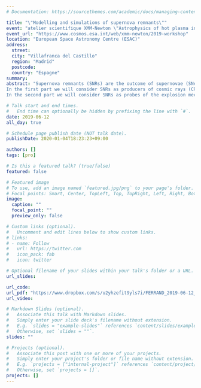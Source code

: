 ```yaml
---
# Documentation: https://sourcethemes.com/academic/docs/managing-content/

title: "\"Modelling and simulations of supernova remnants\""
event: "atelier scientifique XMM-Newton \"Astrophysics of hot plasma in extended X-ray sources\""
event_url: "https://www.cosmos.esa.int/web/xmm-newton/2019-workshop"
location: "European Space Astronomy Centre (ESAC)"
address:
  street:
  city: "Villafranca del Castillo"
  region: "Madrid"
  postcode:
  country: "Espagne"
summary:
abstract: "Supernova remnants (SNRs) are the outcome of supernovae (SNe, either core-collapse or thermonuclear). The remnant results from the interaction between the stellar ejecta and the ambient medium around the progenitor star. Young SNRs are characterized by strong shocks that heat and ionize the gas, generate (magneto-)hydrodynamic turbulence, and accelerate particles to relativistic energies. They radiate at all wavelengths, especially in the X-ray domain, where spectro-imaging observations can provide a wealth of information. In this talk I will present recent progress in the modelling of SNRs, particularly by the means of numerical simulations, and with a focus on three-dimensional aspects. <br>
In the first part we will consider SNRs as producers of cosmic rays (CRs). If SNRs are accelerators efficient enough to power the Galactic component of CRs, this must have a visible impact on their dynamics, and therefore on the thermal emission from the plasma, as well as on their non-thermal emission. <br>
In the second part we will consider SNRs as probes of the explosion mechanism. The time has come to connect simulations of SNe and simulations of SNRs, opening the possibility to study the explosion mechanism via the dynamics and morphology of SNRs."

# Talk start and end times.
#   End time can optionally be hidden by prefixing the line with `#`.
date: 2019-06-12
all_day: true

# Schedule page publish date (NOT talk date).
publishDate: 2020-01-04T18:23:23+09:00

authors: []
tags: [pro]

# Is this a featured talk? (true/false)
featured: false

# Featured image
# To use, add an image named `featured.jpg/png` to your page's folder.
# Focal points: Smart, Center, TopLeft, Top, TopRight, Left, Right, BottomLeft, Bottom, BottomRight.
image:
  caption: ""
  focal_point: ""
  preview_only: false

# Custom links (optional).
#   Uncomment and edit lines below to show custom links.
# links:
# - name: Follow
#   url: https://twitter.com
#   icon_pack: fab
#   icon: twitter

# Optional filename of your slides within your talk's folder or a URL.
url_slides:

url_code:
url_pdf: "https://www.dropbox.com/s/u2yhzefit9yls7i/FERRAND_2019-06-12_XMM-workshop-SNRs.pdf?dl=0"
url_video:

# Markdown Slides (optional).
#   Associate this talk with Markdown slides.
#   Simply enter your slide deck's filename without extension.
#   E.g. `slides = "example-slides"` references `content/slides/example-slides.md`.
#   Otherwise, set `slides = ""`.
slides: ""

# Projects (optional).
#   Associate this post with one or more of your projects.
#   Simply enter your project's folder or file name without extension.
#   E.g. `projects = ["internal-project"]` references `content/project/deep-learning/index.md`.
#   Otherwise, set `projects = []`.
projects: []
---
```

